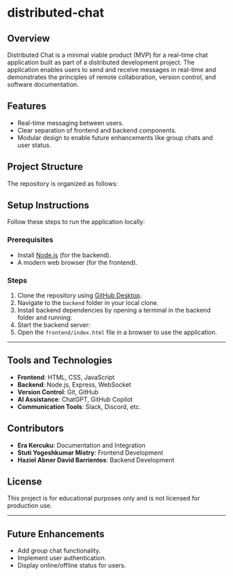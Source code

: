 # distributed-chat

## Overview
Distributed Chat is a minimal viable product (MVP) for a real-time chat application built as part of a distributed development project. The application enables users to send and receive messages in real-time and demonstrates the principles of remote collaboration, version control, and software documentation.

## Features
- Real-time messaging between users.
- Clear separation of frontend and backend components.
- Modular design to enable future enhancements like group chats and user status.

## Project Structure
The repository is organized as follows:


## Setup Instructions
Follow these steps to run the application locally:

### Prerequisites
- Install [Node.js](https://nodejs.org/) (for the backend).
- A modern web browser (for the frontend).

### Steps
1. Clone the repository using [GitHub Desktop](https://desktop.github.com/).
2. Navigate to the `backend` folder in your local clone.
3. Install backend dependencies by opening a terminal in the backend folder and running:
4. Start the backend server:
5. Open the `frontend/index.html` file in a browser to use the application.

---

## Tools and Technologies
- **Frontend**: HTML, CSS, JavaScript
- **Backend**: Node.js, Express, WebSocket
- **Version Control**: Git, GitHub
- **AI Assistance**: ChatGPT, GitHub Copilot
- **Communication Tools**: Slack, Discord, etc.

## Contributors
- **Era Kercuku**: Documentation and Integration
- **Stuti Yogeshkumar Mistry**: Frontend Development
- **Haziel Abner David Barrientos**: Backend Development

## License
This project is for educational purposes only and is not licensed for production use.

---

## Future Enhancements
- Add group chat functionality.
- Implement user authentication.
- Display online/offline status for users.
